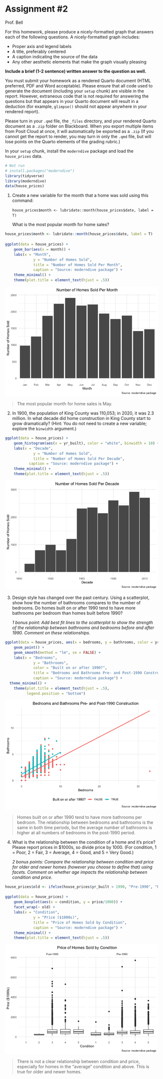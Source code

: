 # Assignment \#2
Prof. Bell

For this homework, please produce a nicely-formatted graph that answers
each of the following questions. A nicely-formatted graph includes:

- Proper axis and legend labels
- A title, preferably centered
- A caption indicating the source of the data
- Any other aesthetic elements that make the graph visually pleasing

**Include a brief (1-2 sentence) written answer to the question as
well.**

You must submit your homework as a rendered Quarto document (HTML
preferred, PDF and Word acceptable). Please ensure that all code used to
generate the document (including your `setup` chunk) are visible in the
report. However, extraneous code that is not required for answering the
questions but that appears in your Quarto document will result in a
deduction (for example, `glimpse()` should not appear anywhere in your
rendered report).

Please turn in your `.qmd` file, the `_files` directory, and your
rendered Quarto document as a `.zip` folder on Blackboard. When you
export multiple items from Posit Cloud at once, it will automatically be
exported as a `.zip` (If you cannot get the report to render, you may
turn in only the `.qmd` file, but will lose points on the Quarto
elements of the grading rubric.)

In your `setup` chunk, install the `moderndive` package and load the
`house_prices` data.

``` r
# Not run
# install.packages("moderndive")
library(tidyverse)
library(moderndive)
data(house_prices)
```

1.  Create a new variable for the month that a home was sold using this
    command:

    `house_prices$month <- lubridate::month(house_prices$date, label = T)`

    What is the most popular month for home sales?

``` r
house_prices$month <- lubridate::month(house_prices$date, label = T)

ggplot(data = house_prices) +
    geom_bar(aes(x = month)) +
    labs(x = "Month",
             y = "Number of Homes Sold",
             title = "Number of Homes Sold Per Month",
             caption = "Source: moderndive package") +
    theme_minimal() +
    theme(plot.title = element_text(hjust = .5))
```

![](data-viz_and_quarto_answerkey_files/figure-commonmark/question1-1.png)

> The most popular month for home sales is May.

2.  In 1900, the population of King County was 110,053; in 2020, it was
    2.3 million. In what decade did home construction in King County
    start to grow dramatically? (Hint: You do not need to create a new
    variable; explore the `binwidth` argument.)

``` r
ggplot(data = house_prices) +
    geom_histogram(aes(x = yr_built), color = "white", binwidth = 10) +
    labs(x = "Decade",
             y = "Number of Homes Sold",
             title = "Number of Homes Sold Per Decade",
           caption = "Source: moderndive package") +
    theme_minimal() +
    theme(plot.title = element_text(hjust = .5))
```

![](data-viz_and_quarto_answerkey_files/figure-commonmark/question2-1.png)

3.  Design style has changed over the past century. Using a scatterplot,
    show how the number of bathrooms compares to the number of bedrooms.
    Do homes built on or after 1990 tend to have more bathrooms per
    bedroom than homes built before 1990?

    *1 bonus point: Add best fit lines to the scatterplot to show the
    strength of the relationship between bathrooms and bedrooms before
    and after 1990. Comment on these relationships.*

``` r
ggplot(data = house_prices, aes(x = bedrooms, y = bathrooms, color = yr_built >= 1990)) +
    geom_point() +
    geom_smooth(method = "lm", se = FALSE) +
    labs(x = "Bedrooms",
             y = "Bathrooms",
             color = "Built on or after 1990?",
             title = "Bedrooms and Bathrooms Pre- and Post-1990 Construction",
             caption = "Source: moderndive package") +
  theme_minimal() +
    theme(plot.title = element_text(hjust = .5),
          legend.position = "bottom")
```

![](data-viz_and_quarto_answerkey_files/figure-commonmark/question3-1.png)

> Homes built on or after 1990 tend to have more bathrooms per bedroom.
> The relationship between bedrooms and bathrooms is the same in both
> time periods, but the average number of bathrooms is higher at all
> numbers of bedrooms in the post-1990 period.

4.  What is the relationship between the condition of a home and it’s
    price? Please report prices in \$1000s, so divide price by 1000.
    (For condition, 1 = Poor, 2 = Fair, 3 = Average, 4 = Good, and 5 =
    Very Good.)

    *2 bonus points: Compare the relationship between condition and
    price for older and newer homes (however you choose to define that)
    using facets. Comment on whether age impacts the relationship
    between condition and price.*

``` r
house_prices$old <- ifelse(house_prices$yr_built < 1990, "Pre-1990", "Post-1990")

ggplot(data = house_prices) +
    geom_boxplot(aes(x = condition, y = price/1000)) +
    facet_wrap(~ old) +
    labs(x = "Condition",
             y = "Price ($1000s)",
             title = "Price of Homes Sold by Condition",
             caption = "Source: moderndive package") +
    theme_minimal() +
    theme(plot.title = element_text(hjust = .5))
```

![](data-viz_and_quarto_answerkey_files/figure-commonmark/question4-1.png)

> There is not a clear relationship between condition and price,
> especially for homes in the “average” condition and above. This is
> true for older and newer homes.
